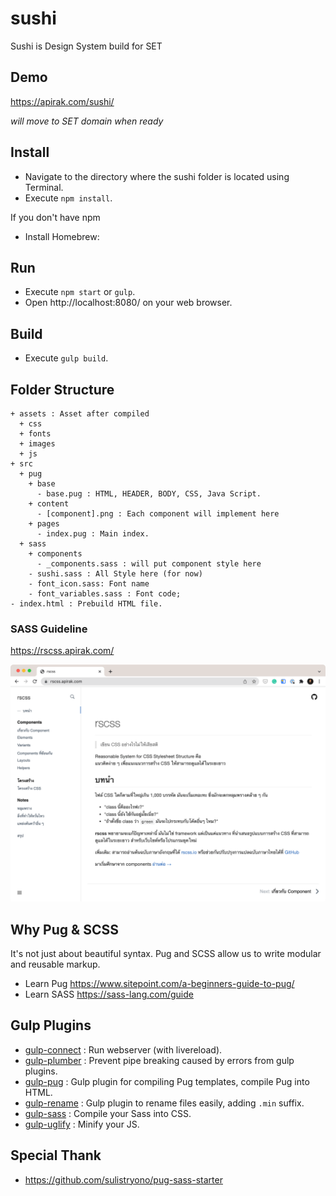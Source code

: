 # sushi
Sushi is Design System build for SET

## Demo

https://apirak.com/sushi/

_will move to SET domain when ready_

## Install

* Navigate to the directory where the sushi folder is located using Terminal.
* Execute `npm install`.

If you don't have npm

* Install Homebrew: 

## Run

* Execute `npm start` or `gulp`.
* Open http://localhost:8080/ on your web browser.

## Build

* Execute `gulp build`.

## Folder Structure

```
+ assets : Asset after compiled
  + css
  + fonts
  + images 
  + js
+ src
  + pug
    + base
      - base.pug : HTML, HEADER, BODY, CSS, Java Script.
    + content
      - [component].png : Each component will implement here
    + pages
      - index.pug : Main index.
  + sass
    + components
      - _components.sass : will put component style here
    - sushi.sass : All Style here (for now)
    - font_icon.sass: Font name
    - font_variables.sass : Font code;
- index.html : Prebuild HTML file.
```

### SASS Guideline

https://rscss.apirak.com/

![This is an image](assets/images/rscss.png)

## Why Pug & SCSS

It's not just about beautiful syntax. Pug and SCSS allow us to write modular and reusable markup. 

* Learn Pug https://www.sitepoint.com/a-beginners-guide-to-pug/
* Learn SASS https://sass-lang.com/guide


## Gulp Plugins

* [gulp-connect](https://www.npmjs.com/package/gulp-connect) : Run webserver (with livereload).
* [gulp-plumber](https://www.npmjs.com/package/gulp-plumber) : Prevent pipe breaking caused by errors from gulp plugins.
* [gulp-pug](https://www.npmjs.com/package/gulp-pug) : Gulp plugin for compiling Pug templates, compile Pug into HTML.
* [gulp-rename](https://www.npmjs.com/package/gulp-rename) : Gulp plugin to rename files easily, adding `.min` suffix.
* [gulp-sass](https://www.npmjs.com/package/gulp-sass) : Compile your Sass into CSS.
* [gulp-uglify](https://www.npmjs.com/package/gulp-uglify) : Minify your JS.

## Special Thank

* https://github.com/sulistryono/pug-sass-starter